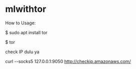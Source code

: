 # mlwithtor
How to Usage: 

$ sudo apt install tor

$ tor

check IP dulu ya

curl --socks5 127.0.0.1:9050 http://checkip.amazonaws.com/
